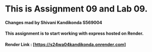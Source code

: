 # This is Assignment 09 and Lab 09.
#### Changes mad by Shivani Kandikonda S569004
#### This assignment is to start working with express hosted on Render.
#### Render Link : [https://s24wa04kandikonda.onrender.com]
